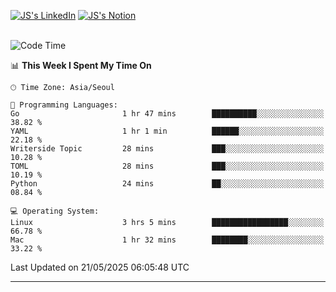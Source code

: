 
[![JS's LinkedIn](https://img.shields.io/badge/LinkedIn-blue?style=for-the-badge&logo=linkedin)](https://www.linkedin.com/in/jaeseung-lee-5a2a32139/) 
[![JS's Notion](https://img.shields.io/badge/Notion-black?style=for-the-badge&logo=notion)](https://bit.ly/ljswiki1) <br><br>
<!-- ![JS's GitHub stats](https://github-readme-stats-lemon-five.vercel.app/api?username=tkxkd0159&hide=contribs,prs,stars,issues&show_icons=true&theme=react&include_all_commits=true)   -->
<!-- ![Top Langs](https://github-readme-stats-lemon-five.vercel.app/api/top-langs/?username=tkxkd0159&layout=compact&hide=jupyter%20notebook,scss,html,css&langs_count=10)  -->


<!--START_SECTION:waka-->
![Code Time](http://img.shields.io/badge/Code%20Time-3%2C685%20hrs%2020%20mins-blue)

📊 **This Week I Spent My Time On** 

```text
🕑︎ Time Zone: Asia/Seoul

💬 Programming Languages: 
Go                       1 hr 47 mins        ██████████░░░░░░░░░░░░░░░   38.82 % 
YAML                     1 hr 1 min          ██████░░░░░░░░░░░░░░░░░░░   22.18 % 
Writerside Topic         28 mins             ███░░░░░░░░░░░░░░░░░░░░░░   10.28 % 
TOML                     28 mins             ███░░░░░░░░░░░░░░░░░░░░░░   10.19 % 
Python                   24 mins             ██░░░░░░░░░░░░░░░░░░░░░░░   08.84 % 

💻 Operating System: 
Linux                    3 hrs 5 mins        █████████████████░░░░░░░░   66.78 % 
Mac                      1 hr 32 mins        ████████░░░░░░░░░░░░░░░░░   33.22 % 
```


 Last Updated on 21/05/2025 06:05:48 UTC
<!--END_SECTION:waka-->

---
<!---
<a href="https://github.com/tkxkd0159/books">
  <img align="center" src="https://github-readme-stats-lemon-five.vercel.app/api/pin/?username=tkxkd0159&repo=books&theme=react" />
</a>
-->

<!---
- 🔭 I’m currently working on ...
- 🌱 I’m currently learning blockchain and distributed network
- 👯 I’m looking to collaborate on ...
- 🤔 I’m looking for help with ...
- 💬 Ask me about ...
- 📫 How to reach me: ...
- 😄 Pronouns: ...
- ⚡ Fun fact: ...
-->
